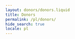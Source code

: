 ```yaml
---
layout: donors/donors.liquid
title: Donors
permalink: /pl/donors/
hide_search: true
locale: pl
---
```

